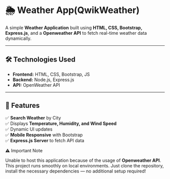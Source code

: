 # 🌦️ Weather App(QwikWeather)

A simple **Weather Application** built using **HTML, CSS, Bootstrap, Express.js**, and a **Openweather API** to fetch real-time weather data dynamically.

---

## 🛠️ Technologies Used

- **Frontend:** HTML, CSS, Bootstrap, JS
- **Backend:** Node.js, Express.js  
- **API:** OpenWeather API  

---

## 📌 Features

✅ **Search Weather** by City  
✅ Displays **Temperature, Humidity, and Wind Speed**  
✅ Dynamic UI updates  
✅ **Mobile Responsive** with Bootstrap  
✅ **Express.js Server** to fetch API data  

⚠️ Important Note

Unable to host this application because of the usage of  **Openweather API**.
This project runs smoothly on local environments.
Just clone the repository, install the necessary dependencies — no additional setup required!
